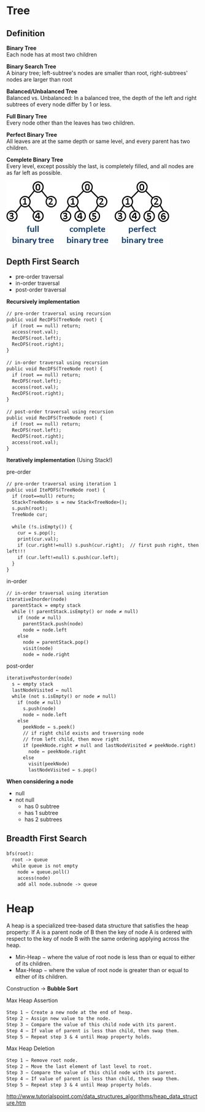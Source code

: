 # Tree #

## Definition ##

**Binary Tree**
<br/>
Each node has at most two children

**Binary Search Tree**
<br/>
A binary tree; left-subtree's nodes are smaller than root, right-subtrees' nodes are larger than root

**Balanced/Unbalanced Tree**
<br/>
Balanced vs. Unbalanced: In a balanced tree, the depth of the left and right subtrees of every node differ by 1 or less.

**Full Binary Tree**
<br/>
Every node other than the leaves has two children.

**Perfect Binary Tree**
<br/>
All leaves are at the same depth or same level, and every parent has two children.

**Complete Binary Tree**
<br/>
Every level, except possibly the last, is completely filled, and all nodes are as far left as possible.

![binary tree](/img/binary-tree.png)

## Depth First Search ##
* pre-order traversal
* in-order traversal
* post-order traversal

**Recursively implementation**
```
// pre-order traversal using recursion
public void RecDFS(TreeNode root) {
  if (root == null) return;
  access(root.val);
  RecDFS(root.left);
  RecDFS(root.right);
}

// in-order traversal using recursion
public void RecDFS(TreeNode root) {
  if (root == null) return;
  RecDFS(root.left);
  access(root.val);
  RecDFS(root.right);
}

// post-order traversal using recursion
public void RecDFS(TreeNode root) {
  if (root == null) return;
  RecDFS(root.left);
  RecDFS(root.right);
  access(root.val);
}
```
**Iteratively implementation**
(Using Stack!)

pre-order
```
// pre-order traversal using iteration 1
public void ItePDFS(TreeNode root) {
  if (root==null) return;
  Stack<TreeNode> s = new Stack<TreeNode>();
  s.push(root);
  TreeNode cur;

  while (!s.isEmpty()) {
    cur = s.pop();
    print(cur.val);
    if (cur.right!=null) s.push(cur.right);  // first push right, then left!!!
    if (cur.left!=null) s.push(cur.left);
  }
}
```

in-order
```
// in-order traversal using iteration
iterativeInorder(node)
  parentStack = empty stack
  while (! parentStack.isEmpty() or node ≠ null)
    if (node ≠ null)
      parentStack.push(node)
      node = node.left
    else
      node = parentStack.pop()
      visit(node)
      node = node.right
```

post-order
```
iterativePostorder(node)
  s ← empty stack
  lastNodeVisited ← null
  while (not s.isEmpty() or node ≠ null)
    if (node ≠ null)
      s.push(node)
      node ← node.left
    else
      peekNode ← s.peek()
      // if right child exists and traversing node
      // from left child, then move right
      if (peekNode.right ≠ null and lastNodeVisited ≠ peekNode.right)
        node ← peekNode.right
      else
        visit(peekNode)
        lastNodeVisited ← s.pop()
```

**When considering a node**
* null
* not null
	* has 0 subtree
	* has 1 subtree
	* has 2 subtrees

## Breadth First Search ##

```
bfs(root):
  root -> queue
  while queue is not empty
    node = queue.poll()
    access(node)
    add all node.subnode -> queue
```

# Heap #

A heap is a specialized tree-based data structure that satisfies the heap property: If A is a parent node of B then the key of node A is ordered with respect to the key of node B with the same ordering applying across the heap.

- Min-Heap − where the value of root node is less than or equal to either of its children.
- Max-Heap − where the value of root node is greater than or equal to either of its children.

Construction -> **Bubble Sort**

Max Heap Assertion

```
Step 1 − Create a new node at the end of heap.
Step 2 − Assign new value to the node.
Step 3 − Compare the value of this child node with its parent.
Step 4 − If value of parent is less than child, then swap them.
Step 5 − Repeat step 3 & 4 until Heap property holds.
```

Max Heap Deletion

```
Step 1 − Remove root node.
Step 2 − Move the last element of last level to root.
Step 3 − Compare the value of this child node with its parent.
Step 4 − If value of parent is less than child, then swap them.
Step 5 − Repeat step 3 & 4 until Heap property holds.
```

http://www.tutorialspoint.com/data_structures_algorithms/heap_data_structure.htm
